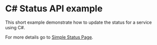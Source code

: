 # C# Status API example

This short example demonstrate how to update the status for a service using C#.

For more details go to [Simple Status Page](http://www.simplestatuspage.com).